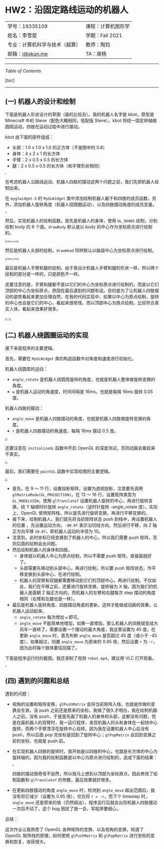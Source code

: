 # HW2：沿固定路线运动的机器人

|                                |                    |
| :----------------------------- | :----------------- |
| 学号：19335109                 | 课程：计算机图形学 |
| 姓名：李雪堃                   | 学期：Fall 2021    |
| 专业：计算机科学与技术（超算） | 教师：陶钧         |
| 邮箱：i@xkun.me                | TA：席杨           |

---

*Table of Contents*

[toc]



---

## (一) 机器人的设计和绘制

下面是机器人形状设计的草图（画的比较丑）。我的机器人名字是 kbot，原型是 Minecraft 中的 Steve（配色大概相同，低配版 Steve）。kbot 将绕一固定转轴做圆周运动，四肢在运动过程中进行摆动。

kbot 由下面的部件组成：

- 头部：1.0 x 1.0 x 1.0 的正方体（不是图中的 0.8）
- 身体：4 x 2 x 1 的长方体
- 手臂：2 x 0.5 x 0.5 的长方体
- 腿：2 x 0.5 x 0.5 的长方体（和手臂形状相同）

<img src="images/robot_design_draft.png" style="zoom: 25%;" />

在考虑机器人沿路线运动、机器人四肢的摆动这两个问题之前，我们先把机器人绘制出来。

在 `myglwidget.h` 的 `MyGLWidget` 类中添加绘制机器人躯干和四肢的成员函数。另外，添加机器人旋转角度（机器人绕圆圈运动）、以及四肢摆动角度的成员变量。

<img src="images/my_widget.png" style="zoom: 33%;" />

然后，实现机器人的绘制函数。首先是机器人的身体，使用 `GL_QUADS` 绘制，分别绘制 body 的 6 个面。`drawBody` 默认是以 body 的中心作为坐标原点进行绘制的。

<img src="images/draw_body.png" alt="draw_body" style="zoom: 50%;" />

然后是机器人头部的绘制，`drawHead` 同样默认以脑袋中心为坐标原点进行绘制。

<img src="images/draw_head.png" alt="draw_head" style="zoom: 50%;" />

最后是机器人手臂和腿的绘制。由于我设计机器人手臂和腿的形状一样，所以两个绘制的部分是一样的，只是颜色不一样。

还要注意的是，手臂和腿都不是以它们的中心为坐标原点进行绘制的，而是以它们顶部的中心为坐标原点，原因在最后遇到的问题有说。目的是为了让机器人四肢摆动的姿势看起来更加合理自然，在我的代码实现中，如果以中心为原点绘制，旋转的中心也会是它们的中心，看起来很奇怪。而以顶部中心为原点绘制，比较符合真实人体，看起来效果好很多。

<img src="images/draw_arm.png" style="zoom: 50%;" />

<img src="images/draw_leg.png" style="zoom: 50%;" />

<div style="page-break-after: always;"></div>

## (二) 机器人绕圆圈运动的实现

接下来是程序的主要逻辑。

首先，需要在 `MyGLWidget` 类的构造函数中对角度和速度进行初始化。

机器人绕圆周的运动：

- `angle_rotate` 是机器人绕圆周旋转的角度，也就是机器人整体做旋转变换的角度。
- `w` 是机器人运动的角速度，时间间隔是 16ms，也就是每隔 16ms 旋转 0.05 度。

机器人四肢的摆动：

- `angle_move` 是机器人四肢摆动的角度，也就是机器人四肢做旋转变换的角度。
- `r` 是机器人四肢摆动的角速度，每隔 16ms 摆动 0.5 度。

<img src="images/mywidget_init.png" style="zoom:50%;" />

还要注意在 `initializeGL` 函数中开启 OpenGL 的深度测试，否则动画会看起来不真实。

<img src="images/init_gl.png" style="zoom: 50%;" />

最后，我们需要在 `paintGL` 函数中实现绘图的主要逻辑。

<img src="images/paint_gl.png" style="zoom:50%;" />

- 首先，在 9 ～ 11 行，设置投影矩阵，设置为透视投影，注意要先调用 `glMatrixMode(GL_PROJECTION)`。在 13 ～ 16 行，设置矩阵类型为 `GL_MODELVIEW`，使用 `glTranslatef` 设置机器人旋转的中心，再进行旋转变换，绕 Y 轴顺时针旋转 `angle_rotate`（逆时针旋转 -angle_rotate 度）。实际上，OpenGL 使用矩阵栈，所以是先进行旋转变换，再进行平移变换的。
- 接下来，绘制机器人，我们首先将当前矩阵状态 push 到栈中，再设置机器人的位置 ，先设置运动方向，`-90.0f` 表示沿切线方向，然后进行平移，向 Z 轴正方向平移 `10.0f`，即机器人运动的半径为 10。
- 注意到，此时坐标已经变换到了机器人的中心，所以我们需要 push 矩阵，否则后面的绘制会出问题。
- 然后绘制机器人的身体和四肢。
  - 身体就以机器人中心为原点绘制，所以不需要 push 矩阵，直接画就好了。
  - 头部需要先移动到头部中心，再进行绘制，所以要 push 矩阵状态，作平移变换到头部中心，在进行绘制。
  - 机器人的双臂和双腿都需要移动到它们的顶部中心，再进行绘制。不仅如此，我们在平移之前，还要进行旋转变换，旋转轴为 X 轴，因为我们的机器人是面朝 Z 轴正方向的。而机器人的左臂和右腿每次 step 摆动的角度相同（右臂和左腿也是一样）。
- 最后是机器人旋转角度、四肢摆动角度的更新，这样才能做成动画的效果，让机器人运动起来。
  - `angle_rotate` 每次增加 `w` 即可。
  - `angle_move` 不能简单地增加，如果一直增加，那么机器人的四肢就变成大风车一直转了，需要设置一个摆动的最大角度，我这里设置为 45 度。在更新 `angle_move` 时，首先判断 `angle_move` 是否超过 45 度（或小于 -45 度），如果超过，则置 `angle_move` 为原来的 0.95 倍，然后设置 `r` 为 `-r`，因为此时每个肢体要往回摆了。

<div style="page-break-after: always;"></div>

下面是程序运行时的截图。我还录制了视频 `robot.mp4`，建议用 VLC 打开观看。

<img src="images/improved_robot.png" style="zoom: 33%;" />

## (四) 遇到的问题和总结

遇到的问题：

- 视角的设置和矩阵变换，`glPushMatrix` 会将当前矩阵入栈，也就是你做的变换会生效，没 push 之前还是原来的坐标，我搞了很久才明白，我在绘制机器人之前，没有 push，于是首先画了机器人的身体和头部，这都没有问题，但是在画机器人的双臂时，我一运行程序，发现机器人的头和身体在一起绕中心旋转，而两个手臂漂浮在旋转中心自转，因为我在设置机器人中心后没有 push，所以后面 pop 完坐标是回到了旋转中心；`glPopMatrix` 会回到变换之前的坐标，也就是 push 前。

- 在实现机器人四肢的旋转时，我开始是以四肢的中心，也就是长方体的中心为旋转轴的，因为我的绘制函数是以中心为原点进行绘制的，造成下面的结果：

  <img src="images/bad_rotate_axis.png" style="zoom: 33%;" />

  四肢的摆动很奇怪不自然，所以我马上想到以顶部为坐标原点，因此修改了绘制函数和 `glTranslatef` 的参数，最后效果就好很多。

- 在更新四肢摆动的角度 `angle_move` 时，检测到 `angle_move` 超出范围后，我没有将它减少（设置为 0.95 倍），仅仅将 `r = -r`，而下个 timestep 时，`angle_move` 还是原来的值（仍然超出），程序运行后就会出现机器人四肢摆动一次后不动了，这个 bug 困扰了我一会，写程序要细心。

总结：

这次作业让我熟悉了 OpenGL 各种矩阵的变换、以及视角的变换，知道了 OpenGL 矩阵栈的原理，如何使用 `glPushMatrix` 和 `glPopMatrix` 进行坐标的变换和恢复，收获很大。

